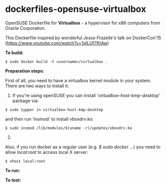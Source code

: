dockerfiles-opensuse-virtualbox
===============================

OpenSUSE Dockerfile for **Virtualbox** - a hypervisor for x86 computers from Oracle Corporation. 

This Dockerfile inspired by wonderful *Jesse Frazelle's* talk on DockerCon'15 (https://www.youtube.com/watch?v=1qlLUf7KtAw)  


**To build:**

```
$ sudo docker build -t <username>/virtualbox .
```

**Preparation steps:** 

First of all, you need to have a virtualbox kernel module in your system. There are two ways to install it:

1) If you're using openSUSE you can install *'virtualbox-host-kmp-desktop'* package via:

```
$ sudo zypper in virtualbox-host-kmp-desktop 
```

and then run 'insmod' to install vboxdrv.ko: 

```
$ sudo insmod /lib/modules/$(uname -r)/updates/vboxdrv.ko
```

2) 

Also, if you run docker as a regular user (e.g. *$ sudo docker ...*) you need to allow *local:root* to access local X server:

```
$ xhost local:root
```

**To run:**


**To test:**

```
```

```
```

